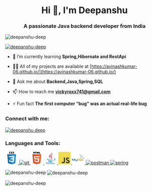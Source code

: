 <h1 align="center">Hi 👋, I'm Deepanshu</h1>
<h3 align="center">A passionate Java backend developer from India</h3>

<p align="left"> <img src="https://komarev.com/ghpvc/?username=deepanshu-deep&label=Profile%20views&color=0e75b6&style=flat" alt="deepanshu-deep" /> </p>

<p align="left"> <a href="https://github.com/ryo-ma/github-profile-trophy"><img src="https://github-profile-trophy.vercel.app/?username=deepanshu-deep" alt="deepanshu-deep" /></a> </p>

- 🌱 I’m currently learning **Spring,Hibernate and RestApi**

- 👨‍💻 All of my projects are available at [https://avinashkumar-06.github.io/](https://avinashkumar-06.github.io/)

- 💬 Ask me about **Backend,Java,Spring,SQL**

- 📫 How to reach me **vickyroxx741@gmail.com**

- ⚡ Fun fact **The first computer “bug” was an actual real-life bug**

<h3 align="left">Connect with me:</h3>
<p align="left">
<a href="https://linkedin.com/in/deepanshu deep" target="blank"><img align="center" src="https://raw.githubusercontent.com/rahuldkjain/github-profile-readme-generator/master/src/images/icons/Social/linked-in-alt.svg" alt="deepanshu deep" height="30" width="40" /></a>
</p>

<h3 align="left">Languages and Tools:</h3>
<p align="left"> <a href="https://www.w3schools.com/css/" target="_blank" rel="noreferrer"> <img src="https://raw.githubusercontent.com/devicons/devicon/master/icons/css3/css3-original-wordmark.svg" alt="css3" width="40" height="40"/> </a> <a href="https://git-scm.com/" target="_blank" rel="noreferrer"> <img src="https://www.vectorlogo.zone/logos/git-scm/git-scm-icon.svg" alt="git" width="40" height="40"/> </a> <a href="https://www.w3.org/html/" target="_blank" rel="noreferrer"> <img src="https://raw.githubusercontent.com/devicons/devicon/master/icons/html5/html5-original-wordmark.svg" alt="html5" width="40" height="40"/> </a> <a href="https://www.java.com" target="_blank" rel="noreferrer"> <img src="https://raw.githubusercontent.com/devicons/devicon/master/icons/java/java-original.svg" alt="java" width="40" height="40"/> </a> <a href="https://developer.mozilla.org/en-US/docs/Web/JavaScript" target="_blank" rel="noreferrer"> <img src="https://raw.githubusercontent.com/devicons/devicon/master/icons/javascript/javascript-original.svg" alt="javascript" width="40" height="40"/> </a> <a href="https://www.mysql.com/" target="_blank" rel="noreferrer"> <img src="https://raw.githubusercontent.com/devicons/devicon/master/icons/mysql/mysql-original-wordmark.svg" alt="mysql" width="40" height="40"/> </a> <a href="https://postman.com" target="_blank" rel="noreferrer"> <img src="https://www.vectorlogo.zone/logos/getpostman/getpostman-icon.svg" alt="postman" width="40" height="40"/> </a> <a href="https://spring.io/" target="_blank" rel="noreferrer"> <img src="https://www.vectorlogo.zone/logos/springio/springio-icon.svg" alt="spring" width="40" height="40"/> </a> </p>

<p><img align="left" src="https://github-readme-stats.vercel.app/api/top-langs?username=deepanshu-deep&show_icons=true&locale=en&layout=compact" alt="deepanshu-deep" /></p>

<p>&nbsp;<img align="center" src="https://github-readme-stats.vercel.app/api?username=deepanshu-deep&show_icons=true&locale=en" alt="deepanshu-deep" /></p>

<p><img align="center" src="https://github-readme-streak-stats.herokuapp.com/?user=deepanshu-deep&" alt="deepanshu-deep" /></p>
